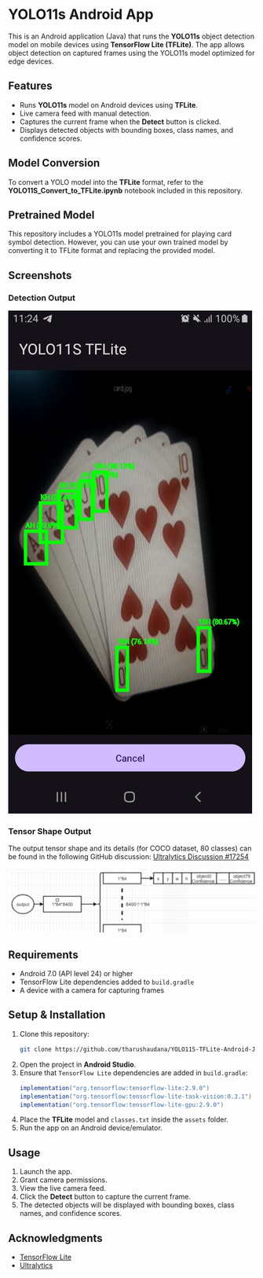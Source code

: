 # YOLO11s Android App

This is an Android application (Java) that runs the **YOLO11s** object detection model on mobile devices using **TensorFlow Lite (TFLite)**. The app allows object detection on captured frames using the YOLO11s model optimized for edge devices.

## Features
- Runs **YOLO11s** model on Android devices using **TFLite**.
- Live camera feed with manual detection.
- Captures the current frame when the **Detect** button is clicked.
- Displays detected objects with bounding boxes, class names, and confidence scores.

## Model Conversion
To convert a YOLO model into the **TFLite** format, refer to the **YOLO11S_Convert_to_TFLite.ipynb** notebook included in this repository.

## Pretrained Model
This repository includes a YOLO11s model pretrained for playing card symbol detection. However, you can use your own trained model by converting it to TFLite format and replacing the provided model.

## Screenshots
### Detection Output
![Detection Screenshot](screenshots/screenshot1.jpg)

### Tensor Shape Output
The output tensor shape and its details (for COCO dataset, 80 classes) can be found in the following GitHub discussion:
[Ultralytics Discussion #17254](https://github.com/orgs/ultralytics/discussions/17254)

![Tensor Output](screenshots/output_shape.png)

## Requirements
- Android 7.0 (API level 24) or higher
- TensorFlow Lite dependencies added to `build.gradle`
- A device with a camera for capturing frames

## Setup & Installation
1. Clone this repository:
   ```sh
   git clone https://github.com/tharushaudana/YOLO11S-TFLite-Android-Java.git
   ```
2. Open the project in **Android Studio**.
3. Ensure that `TensorFlow Lite` dependencies are added in `build.gradle`:
   ```gradle
   implementation("org.tensorflow:tensorflow-lite:2.9.0")
   implementation("org.tensorflow:tensorflow-lite-task-vision:0.3.1")
   implementation("org.tensorflow:tensorflow-lite-gpu:2.9.0")
   ```
4. Place the **TFLite** model and `classes.txt` inside the `assets` folder.
5. Run the app on an Android device/emulator.

## Usage
1. Launch the app.
2. Grant camera permissions.
3. View the live camera feed.
4. Click the **Detect** button to capture the current frame.
5. The detected objects will be displayed with bounding boxes, class names, and confidence scores.

## Acknowledgments
- [TensorFlow Lite](https://www.tensorflow.org/lite)
- [Ultralytics](https://github.com/ultralytics)